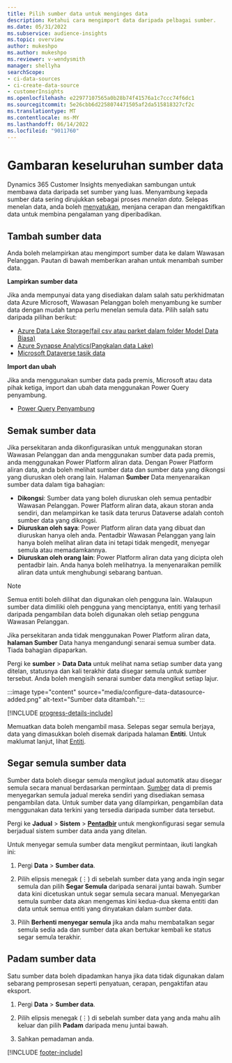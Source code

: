 ```yaml
---
title: Pilih sumber data untuk menginges data
description: Ketahui cara mengimport data daripada pelbagai sumber.
ms.date: 05/31/2022
ms.subservice: audience-insights
ms.topic: overview
author: mukeshpo
ms.author: mukeshpo
ms.reviewer: v-wendysmith
manager: shellyha
searchScope:
- ci-data-sources
- ci-create-data-source
- customerInsights
ms.openlocfilehash: e22977107565a0b28b74f41576a1c7ccc74f6dc1
ms.sourcegitcommit: 5e26cbb6d2258074471505af2da515818327cf2c
ms.translationtype: MT
ms.contentlocale: ms-MY
ms.lasthandoff: 06/14/2022
ms.locfileid: "9011760"
---
```

# <a name="data-sources-overview"></a>Gambaran keseluruhan sumber data

Dynamics 365 Customer Insights menyediakan sambungan untuk membawa data daripada set sumber yang luas. Menyambung kepada sumber data sering dirujukkan sebagai proses *menelan data*. Selepas menelan data, anda boleh [menyatukan](data-unification.md), menjana cerapan dan mengaktifkan data untuk membina pengalaman yang diperibadikan.

## <a name="add-data-sources"></a>Tambah sumber data

Anda boleh melampirkan atau mengimport sumber data ke dalam Wawasan Pelanggan. Pautan di bawah memberikan arahan untuk menambah sumber data.

**Lampirkan sumber data**

Jika anda mempunyai data yang disediakan dalam salah satu perkhidmatan data Azure Microsoft, Wawasan Pelanggan boleh menyambung ke sumber data dengan mudah tanpa perlu menelan semula data. Pilih salah satu daripada pilihan berikut:
- [Azure Data Lake Storage(fail csv atau parket dalam folder Model Data Biasa)](connect-common-data-model.md)
- [Azure Synapse Analytics(Pangkalan data Lake)](connect-synapse.md)
- [Microsoft Dataverse tasik data](connect-dataverse-managed-lake.md)

**Import dan ubah**

Jika anda menggunakan sumber data pada premis, Microsoft atau data pihak ketiga, import dan ubah data menggunakan Power Query penyambung.
- [Power Query Penyambung](connect-power-query.md)

## <a name="review-data-sources"></a>Semak sumber data

Jika persekitaran anda dikonfigurasikan untuk menggunakan storan Wawasan Pelanggan dan anda menggunakan sumber data pada premis, anda menggunakan Power Platform aliran data. Dengan Power Platform aliran data, anda boleh melihat sumber data dan sumber data yang dikongsi yang diuruskan oleh orang lain. Halaman **Sumber** Data menyenaraikan sumber data dalam tiga bahagian:
- **Dikongsi**: Sumber data yang boleh diuruskan oleh semua pentadbir Wawasan Pelanggan. Power Platform aliran data, akaun storan anda sendiri, dan melampirkan ke tasik data terurus Dataverse adalah contoh sumber data yang dikongsi.
- **Diuruskan oleh saya**: Power Platform aliran data yang dibuat dan diuruskan hanya oleh anda. Pentadbir Wawasan Pelanggan yang lain hanya boleh melihat aliran data ini tetapi tidak mengedit, menyegar semula atau memadamkannya.
- **Diuruskan oleh orang lain**: Power Platform aliran data yang dicipta oleh pentadbir lain. Anda hanya boleh melihatnya. Ia menyenaraikan pemilik aliran data untuk menghubungi sebarang bantuan.
> [!NOTE]
> Semua entiti boleh dilihat dan digunakan oleh pengguna lain. Walaupun sumber data dimiliki oleh pengguna yang menciptanya, entiti yang terhasil daripada pengambilan data boleh digunakan oleh setiap pengguna Wawasan Pelanggan.

Jika persekitaran anda tidak menggunakan Power Platform aliran data, **halaman Sumber** Data hanya mengandungi senarai semua sumber data. Tiada bahagian dipaparkan.

Pergi ke **sumber** > **Data Data** untuk melihat nama setiap sumber data yang ditelan, statusnya dan kali terakhir data disegar semula untuk sumber tersebut. Anda boleh mengisih senarai sumber data mengikut setiap lajur.

:::image type="content" source="media/configure-data-datasource-added.png" alt-text="Sumber data ditambah.":::

[!INCLUDE [progress-details-include](includes/progress-details-pane.md)]

Memuatkan data boleh mengambil masa. Selepas segar semula berjaya, data yang dimasukkan boleh disemak daripada halaman **Entiti**. Untuk maklumat lanjut, lihat [Entiti](entities.md).

## <a name="refresh-data-sources"></a>Segar semula sumber data

Sumber data boleh disegar semula mengikut jadual automatik atau disegar semula secara manual berdasarkan permintaan. [Sumber](connect-power-query.md#add-data-from-on-premises-data-sources) data di premis menyegarkan semula jadual mereka sendiri yang disediakan semasa pengambilan data. Untuk sumber data yang dilampirkan, pengambilan data menggunakan data terkini yang tersedia daripada sumber data tersebut.

Pergi ke **Jadual** > **Sistem** > [**Pentadbir**](system.md#schedule-tab) untuk mengkonfigurasi segar semula berjadual sistem sumber data anda yang ditelan.

Untuk menyegar semula sumber data mengikut permintaan, ikuti langkah ini:

1. Pergi **Data** > **Sumber data**.

1. Pilih elipsis menegak (&vellip;) di sebelah sumber data yang anda ingin segar semula dan pilih **Segar Semula** daripada senarai juntai bawah. Sumber data kini dicetuskan untuk segar semula secara manual. Menyegarkan semula sumber data akan mengemas kini kedua-dua skema entiti dan data untuk semua entiti yang dinyatakan dalam sumber data.

1. Pilih **Berhenti menyegar semula** jika anda mahu membatalkan segar semula sedia ada dan sumber data akan bertukar kembali ke status segar semula terakhir.

## <a name="delete-a-data-source"></a>Padam sumber data

Satu sumber data boleh dipadamkan hanya jika data tidak digunakan dalam sebarang pemprosesan seperti penyatuan, cerapan, pengaktifan atau eksport.

1. Pergi **Data** > **Sumber data**.

2. Pilih elipsis menegak (&vellip;) di sebelah sumber data yang anda mahu alih keluar dan pilih **Padam** daripada menu juntai bawah.

3. Sahkan pemadaman anda.


[!INCLUDE [footer-include](includes/footer-banner.md)]
